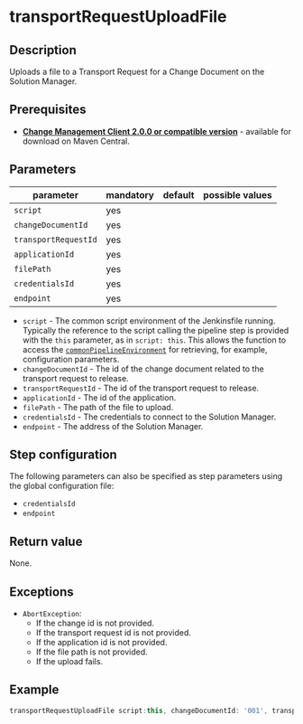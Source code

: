 # transportRequestUploadFile

## Description
Uploads a file to a Transport Request for a Change Document on the Solution Manager.

## Prerequisites
* **[Change Management Client 2.0.0 or compatible version](http://central.maven.org/maven2/com/sap/devops/cmclient/dist.cli/)** - available for download on Maven Central.

## Parameters
| parameter        | mandatory | default                                                | possible values    |
| -----------------|-----------|--------------------------------------------------------|--------------------|
| `script`        | yes       |                                                    |                    |
| `changeDocumentId`        | yes       |                                                    |                    |
| `transportRequestId`| yes   |                                                    |                    |
| `applicationId`  | yes       |                                                    |                    |
| `filePath`        | yes       |                                                    |                    |
| `credentialsId`  | yes       |                                                    |                    |
| `endpoint`        | yes       |                                                    |                    |

* `script` - The common script environment of the Jenkinsfile running. Typically the reference to the script calling the pipeline step is provided with the `this` parameter, as in `script: this`. This allows the function to access the [`commonPipelineEnvironment`](commonPipelineEnvironment.md) for retrieving, for example, configuration parameters.
* `changeDocumentId` - The id of the change document related to the transport request to release.
* `transportRequestId` - The id of the transport request to release.
* `applicationId` - The id of the application.
* `filePath` - The path of the file to upload.
* `credentialsId` - The credentials to connect to the Solution Manager.
* `endpoint` - The address of the Solution Manager.

## Step configuration
The following parameters can also be specified as step parameters using the global configuration file:

* `credentialsId`
* `endpoint`

## Return value
None.

## Exceptions
* `AbortException`:
    * If the change id is not provided.
    * If the transport request id is not provided.
    * If the application id is not provided.
    * If the file path is not provided.
    * If the upload fails.

## Example
```groovy
transportRequestUploadFile script:this, changeDocumentId: '001', transportRequestId: '001', applicationId: '001', filePath: '/path'
```


